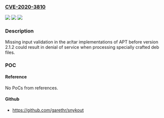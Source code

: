 ### [CVE-2020-3810](https://cve.mitre.org/cgi-bin/cvename.cgi?name=CVE-2020-3810)
![](https://img.shields.io/static/v1?label=Product&message=apt&color=blue)
![](https://img.shields.io/static/v1?label=Version&message=n%2Fa&color=blue)
![](https://img.shields.io/static/v1?label=Vulnerability&message=apt%20out-of-bounds%20read%20in%20.ar%2F.tar%20implemations&color=brighgreen)

### Description

Missing input validation in the ar/tar implementations of APT before version 2.1.2 could result in denial of service when processing specially crafted deb files.

### POC

#### Reference
No PoCs from references.

#### Github
- https://github.com/garethr/snykout

